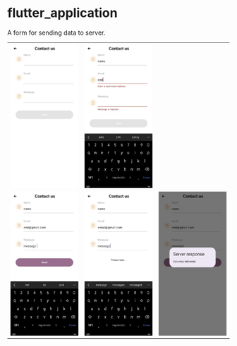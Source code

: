 # flutter_application
A form for sending data to server.
<table>
  <tr>
    <td align="center">
      <img src="./screens/im1.jpg" width="270" />
    </td>
    <td align="center">
      <img src="./screens/im2.jpg" width="270" />
    </td>
  </tr>
  <tr>
    <td align="center">
      <img src="./screens/im3.jpg" width="270" />
    </td>
     <td align="center">
      <img src="./screens/im4.jpg" width="270" />
    </td>
    <td align="center">
      <img src="./screens/im5.jpg" width="270" />
    </td>
  </tr>
</table>
